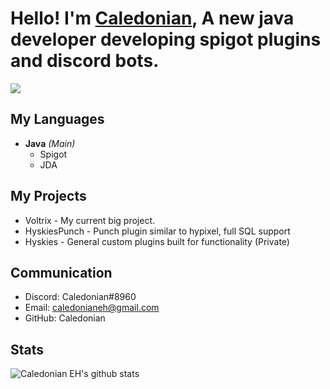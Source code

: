# Hello! I'm [Caledonian](https://www.github.com/CaledonianEH "GitHub"), A new java developer developing spigot plugins and discord bots.

![](https://komarev.com/ghpvc/?username=CaledonianEH)

## My Languages
- **Java** *(Main)*
  - Spigot
  - JDA

## My Projects
- Voltrix - My current big project. 
- HyskiesPunch - Punch plugin similar to hypixel, full SQL support
- Hyskies - General custom plugins built for functionality (Private)

## Communication
- Discord: Caledonian#8960
- Email: caledonianeh@gmail.com
- GitHub: Caledonian


## Stats
![Caledonian EH's github stats](https://github-readme-stats.vercel.app/api?username=CaledonianEH&show_icons=true&theme=gradient)

